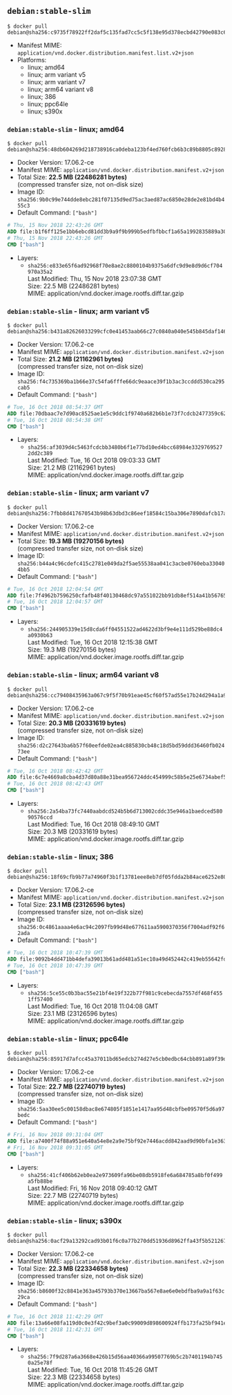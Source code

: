## `debian:stable-slim`

```console
$ docker pull debian@sha256:c9735f78922ff2daf5c135fad7cc5c5f138e95d378ecbd42790e083c6973b2e2
```

-	Manifest MIME: `application/vnd.docker.distribution.manifest.list.v2+json`
-	Platforms:
	-	linux; amd64
	-	linux; arm variant v5
	-	linux; arm variant v7
	-	linux; arm64 variant v8
	-	linux; 386
	-	linux; ppc64le
	-	linux; s390x

### `debian:stable-slim` - linux; amd64

```console
$ docker pull debian@sha256:48db604269d218738916ca0deba123bf4ed760fcb6b3c89b8805c89280232ba6
```

-	Docker Version: 17.06.2-ce
-	Manifest MIME: `application/vnd.docker.distribution.manifest.v2+json`
-	Total Size: **22.5 MB (22486281 bytes)**  
	(compressed transfer size, not on-disk size)
-	Image ID: `sha256:9b0c99e744dde8ebc281f07135d9ed75ac3aed87ac6850e28de2e81bd4b455c3`
-	Default Command: `["bash"]`

```dockerfile
# Thu, 15 Nov 2018 22:43:26 GMT
ADD file:b1f6ff125e1bb6ebcd81dd3b9a9f9b999b5edfbfbbcf1a65a1992835889a30d8 in / 
# Thu, 15 Nov 2018 22:43:26 GMT
CMD ["bash"]
```

-	Layers:
	-	`sha256:e833e65f6ad92968f70e8ae2c8800104b9375a6dfc9d9e8d9d6cf704970a35a2`  
		Last Modified: Thu, 15 Nov 2018 23:07:38 GMT  
		Size: 22.5 MB (22486281 bytes)  
		MIME: application/vnd.docker.image.rootfs.diff.tar.gzip

### `debian:stable-slim` - linux; arm variant v5

```console
$ docker pull debian@sha256:b431a82626033299cfc0e41453aab66c27c0840a040e545b845daf1468bb5e69
```

-	Docker Version: 17.06.2-ce
-	Manifest MIME: `application/vnd.docker.distribution.manifest.v2+json`
-	Total Size: **21.2 MB (21162961 bytes)**  
	(compressed transfer size, not on-disk size)
-	Image ID: `sha256:f4c735369ba1b66e37c54fa6fffe66dc9eaace39f1b3ac3ccddd530ca295cab5`
-	Default Command: `["bash"]`

```dockerfile
# Tue, 16 Oct 2018 08:54:37 GMT
ADD file:70dbaac7e7d90ac8525ae1e5c9ddc1f9740a682b6b1e73f7cdcb2477359c6280 in / 
# Tue, 16 Oct 2018 08:54:38 GMT
CMD ["bash"]
```

-	Layers:
	-	`sha256:af3039d4c5463fcdcbb3480b6f1e77bd10ed4bcc68984e33297695272dd2c389`  
		Last Modified: Tue, 16 Oct 2018 09:03:33 GMT  
		Size: 21.2 MB (21162961 bytes)  
		MIME: application/vnd.docker.image.rootfs.diff.tar.gzip

### `debian:stable-slim` - linux; arm variant v7

```console
$ docker pull debian@sha256:7fbb8d417670543b98b63dbd3c86eef18584c15ba306e7890dafcb17ad3f5aa8
```

-	Docker Version: 17.06.2-ce
-	Manifest MIME: `application/vnd.docker.distribution.manifest.v2+json`
-	Total Size: **19.3 MB (19270156 bytes)**  
	(compressed transfer size, not on-disk size)
-	Image ID: `sha256:b44a4c96cdefc415c2781e049da2f5ae55538aa041c3acbe0760eba330404bb5`
-	Default Command: `["bash"]`

```dockerfile
# Tue, 16 Oct 2018 12:04:54 GMT
ADD file:7f4962b7596250cfafb48f40130468dc97a551022bb91db8ef514a41b5676516 in / 
# Tue, 16 Oct 2018 12:04:57 GMT
CMD ["bash"]
```

-	Layers:
	-	`sha256:244905339e15d8cda6ff04551522ad4622d3bf9e4e111d529be88dc4a0930b63`  
		Last Modified: Tue, 16 Oct 2018 12:15:38 GMT  
		Size: 19.3 MB (19270156 bytes)  
		MIME: application/vnd.docker.image.rootfs.diff.tar.gzip

### `debian:stable-slim` - linux; arm64 variant v8

```console
$ docker pull debian@sha256:cc79408435963a067c9f5f70b91eae45cf60f57ad55e17b24d294a1a95a884c9
```

-	Docker Version: 17.06.2-ce
-	Manifest MIME: `application/vnd.docker.distribution.manifest.v2+json`
-	Total Size: **20.3 MB (20331619 bytes)**  
	(compressed transfer size, not on-disk size)
-	Image ID: `sha256:d2c27643ba6b57f60eefde02ea4c885830cb48c18d5bd59ddd36460fb02473ee`
-	Default Command: `["bash"]`

```dockerfile
# Tue, 16 Oct 2018 08:42:42 GMT
ADD file:6c7e4669a8cba4d37d80a88e31bea956724ddc454999c58b5e25e6734abef516 in / 
# Tue, 16 Oct 2018 08:42:43 GMT
CMD ["bash"]
```

-	Layers:
	-	`sha256:2a54ba73fc7440aabdcd524b5b6d713002cddc35e946a1baedced58090576ccd`  
		Last Modified: Tue, 16 Oct 2018 08:49:10 GMT  
		Size: 20.3 MB (20331619 bytes)  
		MIME: application/vnd.docker.image.rootfs.diff.tar.gzip

### `debian:stable-slim` - linux; 386

```console
$ docker pull debian@sha256:18f69cfb9b77a74960f3b1f13781eee8eb7df05fdda2b84ace6252e80a7ec399
```

-	Docker Version: 17.06.2-ce
-	Manifest MIME: `application/vnd.docker.distribution.manifest.v2+json`
-	Total Size: **23.1 MB (23126596 bytes)**  
	(compressed transfer size, not on-disk size)
-	Image ID: `sha256:0c4861aaaa4e6ac94c2097fb99d48e677611aa5900370356f7004adf92f62ada`
-	Default Command: `["bash"]`

```dockerfile
# Tue, 16 Oct 2018 10:47:39 GMT
ADD file:9092b4dd471bb4defa39013b61add481a51ec10a49d452442c419eb55642fdfc in / 
# Tue, 16 Oct 2018 10:47:39 GMT
CMD ["bash"]
```

-	Layers:
	-	`sha256:5ce55c0b3bac55e21bf4e19f322b77f981c9cebecda7557df468f4551ff57400`  
		Last Modified: Tue, 16 Oct 2018 11:04:08 GMT  
		Size: 23.1 MB (23126596 bytes)  
		MIME: application/vnd.docker.image.rootfs.diff.tar.gzip

### `debian:stable-slim` - linux; ppc64le

```console
$ docker pull debian@sha256:85917d7afcc45a37011bd65edcb274d27e5cb0edbc64cbb891a89f39def353ba
```

-	Docker Version: 17.06.2-ce
-	Manifest MIME: `application/vnd.docker.distribution.manifest.v2+json`
-	Total Size: **22.7 MB (22740719 bytes)**  
	(compressed transfer size, not on-disk size)
-	Image ID: `sha256:5aa30ee5c00158dbac8e674805f1851e1417aa95d48cbfbe09570f5d6a97bedc`
-	Default Command: `["bash"]`

```dockerfile
# Fri, 16 Nov 2018 09:31:04 GMT
ADD file:a7400f74f88a951e640a54e8e2a9e75bf92e7446acdd842aad9d90bfa1e363b4 in / 
# Fri, 16 Nov 2018 09:31:05 GMT
CMD ["bash"]
```

-	Layers:
	-	`sha256:41cf406b62eb0ea2e973609fa96be08db5918fe6a684785a8bf0f499a5fb88be`  
		Last Modified: Fri, 16 Nov 2018 09:40:12 GMT  
		Size: 22.7 MB (22740719 bytes)  
		MIME: application/vnd.docker.image.rootfs.diff.tar.gzip

### `debian:stable-slim` - linux; s390x

```console
$ docker pull debian@sha256:0acf29a13292cad93b01f6c0a77b270dd51936d8962ffa43f5b5212672525a81
```

-	Docker Version: 17.06.2-ce
-	Manifest MIME: `application/vnd.docker.distribution.manifest.v2+json`
-	Total Size: **22.3 MB (22334658 bytes)**  
	(compressed transfer size, not on-disk size)
-	Image ID: `sha256:b8600f32c8841e363a45793b370e13667ba567e8ae6e0ebdfba9a9a1f63c29ca`
-	Default Command: `["bash"]`

```dockerfile
# Tue, 16 Oct 2018 11:42:29 GMT
ADD file:13a66e08fa119d0c0e3f42c9bef3a0c99009d898600924ffb173fa25bf941edd in / 
# Tue, 16 Oct 2018 11:42:31 GMT
CMD ["bash"]
```

-	Layers:
	-	`sha256:7f9d287a6a3668e426b15d56aa40366a99507769b5c2b7401194b7450a25e78f`  
		Last Modified: Tue, 16 Oct 2018 11:45:26 GMT  
		Size: 22.3 MB (22334658 bytes)  
		MIME: application/vnd.docker.image.rootfs.diff.tar.gzip
